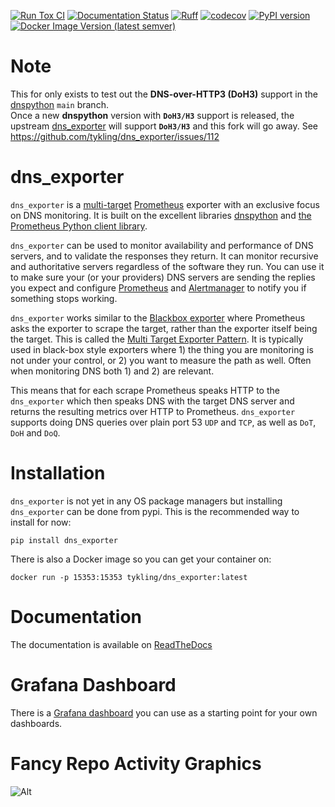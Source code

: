 [![Run Tox CI](https://github.com/tykling/dns_exporter/actions/workflows/tox.yml/badge.svg?branch=main)](https://github.com/tykling/dns_exporter/actions/workflows/tox.yml)
[![Documentation Status](https://readthedocs.org/projects/dns-exporter/badge/?version=latest)](https://dns-exporter.readthedocs.io/latest/)
[![Ruff](https://img.shields.io/endpoint?url=https://raw.githubusercontent.com/astral-sh/ruff/main/assets/badge/v2.json)](https://github.com/astral-sh/ruff)
[![codecov](https://codecov.io/gh/tykling/dns_exporter/graph/badge.svg?token=OKP40B9H10)](https://codecov.io/gh/tykling/dns_exporter)
[![PyPI version](https://badge.fury.io/py/dns-exporter.svg)](https://pypi.org/project/dns-exporter/)
[![Docker Image Version (latest semver)](https://img.shields.io/docker/v/tykling/dns_exporter)](https://hub.docker.com/r/tykling/dns_exporter)

# Note

This for only exists to test out the **DNS-over-HTTP3 (DoH3)** support in the [dnspython](https://github.com/rthalley/dnspython) `main` branch.  
Once a new **dnspython** version with **`DoH3/H3`** support is released, the upstream [dns_exporter](https://github.com/tykling/dns_exporter) will support **`DoH3/H3`** and this fork will go away. See https://github.com/tykling/dns_exporter/issues/112

# dns_exporter
`dns_exporter` is a [multi-target](https://prometheus.io/docs/guides/multi-target-exporter/) [Prometheus](https://prometheus.io/) exporter with an exclusive focus on DNS monitoring. It is built on the excellent libraries [dnspython](https://github.com/rthalley/dnspython) and [the Prometheus Python client library](https://github.com/prometheus/client_python).

`dns_exporter` can be used to monitor availability and performance of DNS servers, and to validate the responses they return. It can monitor recursive and authoritative servers regardless of the software they run. You can use it to make sure your (or your providers) DNS servers are sending the replies you expect and configure [Prometheus](https://prometheus.io/) and [Alertmanager](https://prometheus.io/docs/alerting/latest/alertmanager/) to notify you if something stops working.

`dns_exporter` works similar to the [Blackbox exporter](https://github.com/prometheus/blackbox_exporter) where Prometheus asks the exporter to scrape the target, rather than the exporter itself being the target. This is called the [Multi Target Exporter Pattern](https://prometheus.io/docs/guides/multi-target-exporter/). It is typically used in black-box style exporters where 1) the thing you are monitoring is not under your control, or 2) you want to measure the path as well. Often when monitoring DNS both 1) and 2) are relevant.

This means that for each scrape Prometheus speaks HTTP to the `dns_exporter` which then speaks DNS with the target DNS server and returns the resulting metrics over HTTP to Prometheus. `dns_exporter` supports doing DNS queries over plain port 53 `UDP` and `TCP`, as well as `DoT`, `DoH` and `DoQ`.

# Installation
`dns_exporter` is not yet in any OS package managers but installing `dns_exporter` can be done from pypi. This is the recommended way to install for now:

`pip install dns_exporter`

There is also a Docker image so you can get your container on:

`docker run -p 15353:15353 tykling/dns_exporter:latest`


# Documentation
The documentation is available on [ReadTheDocs](https://dns-exporter.readthedocs.io/latest/)

# Grafana Dashboard
There is a [Grafana dashboard](https://grafana.com/grafana/dashboards/20617-dns-exporter/) you can use as a starting point for your own dashboards.

# Fancy Repo Activity Graphics
![Alt](https://repobeats.axiom.co/api/embed/3c531c8db07c5982061d4c6e800238c7ddf8ab59.svg "Repobeats analytics image")

